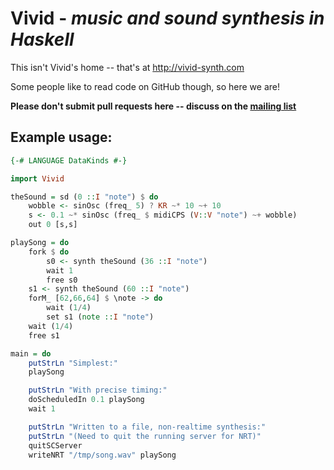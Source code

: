 # Vivid - *music and sound synthesis in Haskell*

This isn't Vivid's home -- that's at http://vivid-synth.com

Some people like to read code on GitHub though, so here we are!

**Please don't submit pull requests here -- discuss on the [mailing list][list]**

[list]: http://lurk.org/groups/haskell-art


## Example usage:

```haskell
{-# LANGUAGE DataKinds #-}

import Vivid

theSound = sd (0 ::I "note") $ do
    wobble <- sinOsc (freq_ 5) ? KR ~* 10 ~+ 10
    s <- 0.1 ~* sinOsc (freq_ $ midiCPS (V::V "note") ~+ wobble)
    out 0 [s,s]

playSong = do
    fork $ do
        s0 <- synth theSound (36 ::I "note")
        wait 1
        free s0
    s1 <- synth theSound (60 ::I "note")
    forM_ [62,66,64] $ \note -> do
        wait (1/4)
        set s1 (note ::I "note")
    wait (1/4)
    free s1

main = do
    putStrLn "Simplest:"
    playSong

    putStrLn "With precise timing:"
    doScheduledIn 0.1 playSong
    wait 1

    putStrLn "Written to a file, non-realtime synthesis:"
    putStrLn "(Need to quit the running server for NRT)"
    quitSCServer
    writeNRT "/tmp/song.wav" playSong
```
